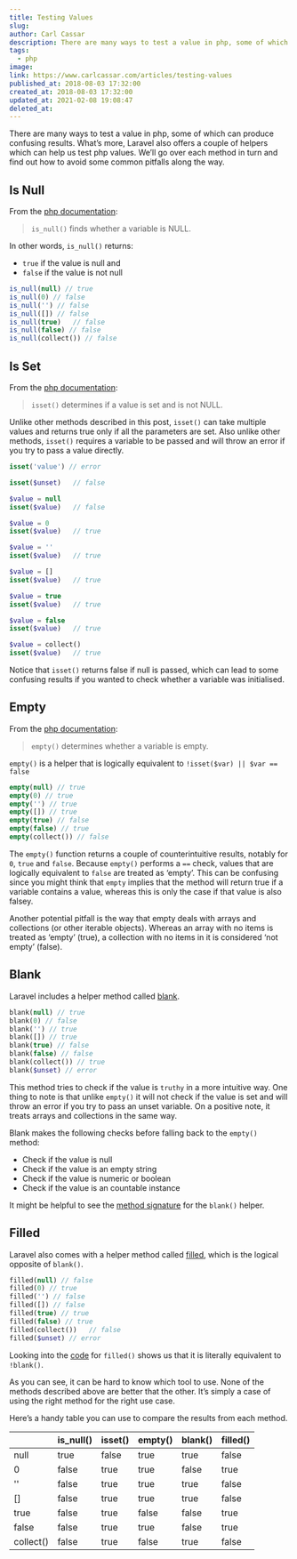 ```yaml
---
title: Testing Values
slug: 
author: Carl Cassar
description: There are many ways to test a value in php, some of which can produce confusing results. What’s more, Laravel also offers a couple of helpers which can help us test php values.
tags:
  - php
image: 
link: https://www.carlcassar.com/articles/testing-values
published_at: 2018-08-03 17:32:00
created_at: 2018-08-03 17:32:00
updated_at: 2021-02-08 19:08:47
deleted_at:
---
```

There are many ways to test a value in php, some of which can produce confusing results. What’s more, Laravel also offers a couple of helpers which can help us test php values. We’ll go over each method in turn and find out how to avoid some common pitfalls along the way.

## Is Null
From the [php documentation](http://www.php.net/manual/en/function.is-null.php):

> `is_null()` finds whether a variable is NULL.

In other words, `is_null()` returns:

- `true` if the value is null and
- `false` if the value is not null

```php
is_null(null) // true
is_null(0) // false
is_null('')	// false
is_null([]) // false
is_null(true)	// false
is_null(false) // false
is_null(collect()) // false
```

## Is Set

From the [php documentation](http://www.php.net/manual/en/function.isset.php):

> `isset()` determines if a value is set and is not NULL.

Unlike other methods described in this post, `isset()` can take multiple values and returns true only if all the parameters are set. Also unlike other methods, `isset()` requires a variable to be passed and will throw an error if you try to pass a value directly.

```php
isset('value') // error

isset($unset)	// false

$value = null
isset($value)	// false

$value = 0
isset($value)	// true

$value = ''
isset($value)	// true

$value = []
isset($value)	// true

$value = true
isset($value)	// true

$value = false
isset($value)	// true

$value = collect()
isset($value)	// true
```

Notice that `isset()` returns false if null is passed, which can lead to some confusing results if you wanted to check whether a variable was initialised.

## Empty
 
From the [php documentation](http://www.php.net/manual/en/function.empty.php):

> `empty()`  determines whether a variable is empty.

`empty()` is a helper that is logically equivalent to `!isset($var) || $var == false`

```php
empty(null) // true
empty(0) // true
empty('') // true
empty([]) // true
empty(true) // false
empty(false) // true	
empty(collect()) // false 
```

The `empty()` function returns a couple of counterintuitive results, notably for `0`, `true` and `false`.  Because `empty()` performs a `==` check, values that are logically equivalent to `false` are treated as ‘empty’.  This can be confusing since you might think that `empty` implies that the method will return true if a variable contains a value, whereas this is only the case if that value is also falsey.

Another potential pitfall is the way that empty deals with arrays and collections (or other iterable objects). Whereas an array with no items is  treated as ‘empty’ (true), a collection with no items in it is considered ‘not empty’ (false).

## Blank

Laravel includes a helper method called [blank](https://laravel.com/docs/5.6/helpers#method-blank).

```php
blank(null) // true
blank(0) // false
blank('') // true
blank([]) // true
blank(true) // false
blank(false) // false
blank(collect()) // true
blank($unset) // error
```

This method tries to check if the value is `truthy` in a more intuitive way. One thing to note is that  unlike `empty()` it will not check if the value is set and will throw an error if you try to pass an unset variable. On a positive note, it treats arrays and collections in the same way.

Blank makes the following checks before falling back to the `empty()` method:

- Check if the value is null
- Check if the value is an empty string
- Check if the value is numeric or boolean
- Check if the value is an countable instance

It might be helpful to see the [method signature](https://github.com/laravel/framework/blob/c8682e11b9f0e153654ff5c2a3ad9f8b2dca56d1/src/Illuminate/Support/helpers.php#L334) for the `blank()` helper.

## Filled
Laravel also comes with a helper method called [filled](https://laravel.com/docs/5.6/helpers#method-filled), which is the logical opposite of `blank()`.

```php
filled(null) // false
filled(0) // true
filled('') // false
filled([]) // false
filled(true) // true
filled(false) // true
filled(collect())	// false
filled($unset) // error
```

Looking into the [code](https://github.com/laravel/framework/blob/c8682e11b9f0e153654ff5c2a3ad9f8b2dca56d1/src/Illuminate/Support/helpers.php#L635) for `filled()` shows us that it is literally equivalent to `!blank()`.

As you can see, it can be hard to know which tool to use. None of the methods described above are better that the other. It’s simply a case of using the right method for the right use case.  

Here’s a handy table you can use to compare the results from each method.

|           | is_null() | isset() | empty() | blank() | filled() |
|-----------|-----------|---------|---------|---------|----------|
| null      | true      | false   | true    | true    | false    |
| 0         | false     | true    | true    | false   | true     |
| ''        | false     | true    | true    | true    | false    |
| []        | false     | true    | true    | true    | false    |
| true      | false     | true    | false   | false   | true     |
| false     | false     | true    | true    | false   | true     |
| collect() | false     | true    | false   | true    | false    |
